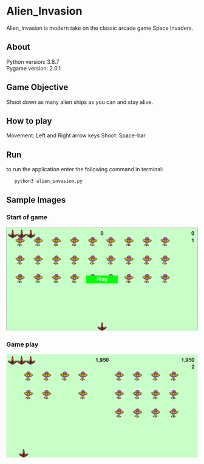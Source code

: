 # Alien_Invasion
 
 Alien_Invasion is modern take on the classic arcade game Space Invaders.
 
 ## About
 Python version: 3.8.7  
 Pygame version: 2.0.1  
 
 ## Game Objective
 Shoot down as many alien ships as you can and stay alive.
 
 ## How to play
 Movement: Left and Right arrow keys
 Shoot: Space-bar
 
 ## Run
 to run the application enter the following command in terminal:
 ```bash
    python3 alien_invasion.py
 ```
 ## Sample Images
 ### Start of game
 ![Start game](https://github.com/RasbeeTech/Alien_Invasion/blob/main/about/images/readme_image_start.png)  
 ### Game play
 ![Game play](https://github.com/RasbeeTech/Alien_Invasion/blob/main/about/images/readme_image_game_play.png)  
 
